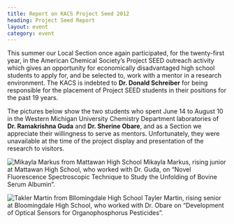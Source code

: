 ```yaml
---
title: Report on KACS Project Seed 2012
heading: Project Seed Report
layout: event
category: event
---
```


This summer our Local Section once again participated, for the
twenty-first year, in the American Chemical Society’s Project SEED
outreach activity which gives an opportunity for economically
disadvantaged high school students to apply for, and be selected to,
work with a mentor in a research environment. The KACS is indebted to
**Dr. Donald Schreiber** for being responsible for the placement of
Project SEED students in their positions for the past 19 years.

The pictures below show the two students who spent June 14 to August
10 in the Western Michigan University Chemistry Department
laboratories of **Dr. Ramakrishna Guda** and **Dr.  Sherine Obare**,
and as a Section we appreciate their willingness to serve as mentors.
Unfortunately, they were unavailable at the time of the project
display and presentation of the research to visitors.
<div class="row">
  <div class="col-{{ site.device }}-6">
    <p>
      <img src="{{ site.baseurl }}/images/seed-2012-photo1.jpg"
	   class="img-responsive"
	   alt="Mikayla Markus from Mattawan High School"
	   title="Mikayla Markus - Novel Fluorescence Spectroscopic Technique to Study the Unfolding of Bovine Serum Albumin"
	   />
      Mikayla Markus, rising junior at Mattawan High School, who worked with
      Dr. Guda, on “Novel Fluorescence Spectroscopic Technique to Study the
      Unfolding of Bovine Serum Albumin”.
    </p>
  </div>
  <div class="col-{{ site.device }}-6">
    <p>
      <img src="{{ site.baseurl }}/images/seed-2012-photo2.jpg"
	   class="img-responsive"
	   alt="Takler Martin from Bllomingdale High School"
	   title="Tayler Martin - Development of Optical Sensors for Organophosphorus Pesticides"
	   />
      Tayler Martin, rising senior at Bloomingdale High School, who worked
      with Dr.  Obare on “Development of Optical Sensors for
      Organophosphorus Pesticides”.
    <p>
  </div>
</div>
